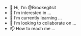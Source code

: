 - 👋 Hi, I’m @Brookegitsit
- 👀 I’m interested in ...
- 🌱 I’m currently learning ...
- 💞️ I’m looking to collaborate on ...
- 📫 How to reach me ...

<!---
Brookegitsit/Brookegitsit is a ✨ special ✨ repository because its `README.md` (this file) appears on your GitHub profile.
You can click the Preview link to take a look at your changes.
--->
